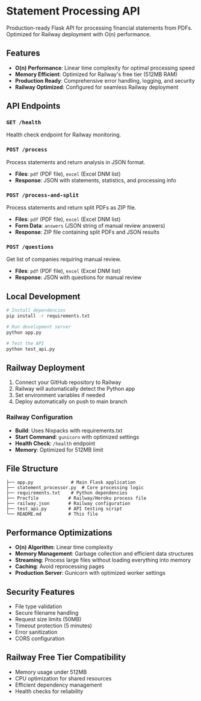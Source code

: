 # Statement Processing API

Production-ready Flask API for processing financial statements from PDFs. Optimized for Railway deployment with O(n) performance.

## Features

- **O(n) Performance**: Linear time complexity for optimal processing speed
- **Memory Efficient**: Optimized for Railway's free tier (512MB RAM)
- **Production Ready**: Comprehensive error handling, logging, and security
- **Railway Optimized**: Configured for seamless Railway deployment

## API Endpoints

### `GET /health`
Health check endpoint for Railway monitoring.

### `POST /process`
Process statements and return analysis in JSON format.
- **Files**: `pdf` (PDF file), `excel` (Excel DNM list)
- **Response**: JSON with statements, statistics, and processing info

### `POST /process-and-split`
Process statements and return split PDFs as ZIP file.
- **Files**: `pdf` (PDF file), `excel` (Excel DNM list)
- **Form Data**: `answers` (JSON string of manual review answers)
- **Response**: ZIP file containing split PDFs and JSON results

### `POST /questions`
Get list of companies requiring manual review.
- **Files**: `pdf` (PDF file), `excel` (Excel DNM list)
- **Response**: JSON with questions for manual review

## Local Development

```bash
# Install dependencies
pip install -r requirements.txt

# Run development server
python app.py

# Test the API
python test_api.py
```

## Railway Deployment

1. Connect your GitHub repository to Railway
2. Railway will automatically detect the Python app
3. Set environment variables if needed
4. Deploy automatically on push to main branch

### Railway Configuration
- **Build**: Uses Nixpacks with requirements.txt
- **Start Command**: `gunicorn` with optimized settings
- **Health Check**: `/health` endpoint
- **Memory**: Optimized for 512MB limit

## File Structure

```
├── app.py              # Main Flask application
├── statement_processor.py  # Core processing logic
├── requirements.txt    # Python dependencies
├── Procfile           # Railway/Heroku process file
├── railway.json       # Railway configuration
├── test_api.py        # API testing script
└── README.md          # This file
```

## Performance Optimizations

- **O(n) Algorithm**: Linear time complexity
- **Memory Management**: Garbage collection and efficient data structures
- **Streaming**: Process large files without loading everything into memory
- **Caching**: Avoid reprocessing pages
- **Production Server**: Gunicorn with optimized worker settings

## Security Features

- File type validation
- Secure filename handling
- Request size limits (50MB)
- Timeout protection (5 minutes)
- Error sanitization
- CORS configuration

## Railway Free Tier Compatibility

- Memory usage under 512MB
- CPU optimization for shared resources
- Efficient dependency management
- Health checks for reliability